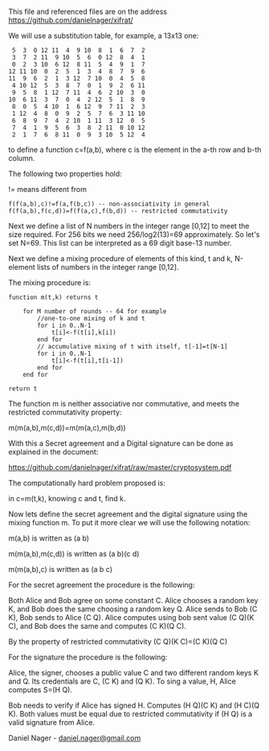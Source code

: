 This file and referenced files are on the address https://github.com/danielnager/xifrat/

We will use a substitution table, for example, a 13x13 one:

     5  3  0 12 11  4  9 10  8  1  6  7  2
     3  7  2 11  9 10  5  6  0 12  8  4  1
     0  2  3 10  6 12  8 11  5  4  9  1  7
    12 11 10  0  2  5  1  3  4  8  7  9  6
    11  9  6  2  1  3 12  7 10  0  4  5  8
     4 10 12  5  3  8  7  0  1  9  2  6 11
     9  5  8  1 12  7 11  4  6  2 10  3  0
    10  6 11  3  7  0  4  2 12  5  1  8  9
     8  0  5  4 10  1  6 12  9  7 11  2  3
     1 12  4  8  0  9  2  5  7  6  3 11 10
     6  8  9  7  4  2 10  1 11  3 12  0  5
     7  4  1  9  5  6  3  8  2 11  0 10 12
     2  1  7  6  8 11  0  9  3 10  5 12  4

to define a function c=f(a,b), where c is the element in the a-th row and b-th column.

The following two properties hold:

!= means different from

    f(f(a,b),c)!=f(a,f(b,c)) -- non-associativity in general
    f(f(a,b),f(c,d))=f(f(a,c),f(b,d)) -- restricted commutativity

Next we define a list of N numbers in the integer range [0,12] to meet the size required. For 256 bits we need 256/log2(13)=69 approximately. So let's set N=69. This list can be interpreted as a 69 digit base-13 number.

Next we define a mixing procedure of elements of this kind, t and k, N-element lists of numbers in the integer range [0,12].

The mixing procedure is:

    function m(t,k) returns t

        for M number of rounds -- 64 for example
            //one-to-one mixing of k and t
            for i in 0..N-1
                t[i]<-f(t[i],k[i])
            end for
            // accumulative mixing of t with itself, t[-1]=t[N-1]
            for i in 0..N-1
                t[i]<-f(t[i],t[i-1])
            end for
        end for

    return t

The function m is neither associative nor commutative, and meets the restricted commutativity property:

m(m(a,b),m(c,d))=m(m(a,c),m(b,d))

With this a Secret agreement and a Digital signature can be done as explained in the document:

https://github.com/danielnager/xifrat/raw/master/cryptosystem.pdf

The computationally hard problem proposed is:

in c=m(t,k), knowing c and t, find k.

Now lets define the secret agreement and the digital signature using the mixing function m. To put it more clear we will use the following notation:

m(a,b) is written as (a b)

m(m(a,b),m(c,d)) is written as (a b)(c d)

m(m(a,b),c) is written as (a b c)

For the secret agreement the procedure is the following:

Both Alice and Bob agree on some constant C. Alice chooses a random key K, and Bob does the same choosing a random key Q.
Alice sends to Bob (C K), Bob sends to Alice (C Q).
Alice computes using bob sent value (C Q)(K C), and Bob does the same and computes (C K)(Q C).

By the property of restricted commutativity (C Q)(K C)=(C K)(Q C)

For the signature the procedure is the following:

Alice, the signer, chooses a public value C and two different random keys K and Q. Its credentials are C, (C K) and (Q K).
To sing a value, H, Alice computes S=(H Q). 

Bob needs to verify if Alice has signed H. Computes (H Q)(C K) and (H C)(Q K). Both values must be equal due to restricted commutativity if (H Q) is a valid signature from Alice.

Daniel Nager - daniel.nager@gmail.com

